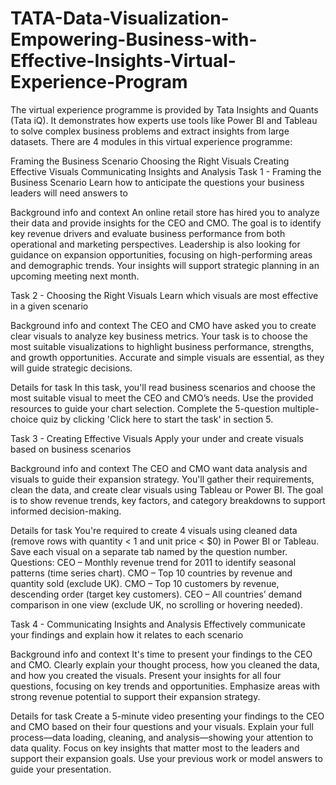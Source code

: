 # TATA-Data-Visualization-Empowering-Business-with-Effective-Insights-Virtual-Experience-Program


The virtual experience programme is provided by Tata Insights and Quants (Tata iQ). It demonstrates how experts use tools like Power BI and Tableau to solve complex business problems and extract insights from large datasets. There are 4 modules in this virtual experience programme:

Framing the Business Scenario
Choosing the Right Visuals
Creating Effective Visuals
Communicating Insights and Analysis
Task 1 - Framing the Business Scenario Learn how to anticipate the questions your business leaders will need answers to

Background info and context An online retail store has hired you to analyze their data and provide insights for the CEO and CMO. The goal is to identify key revenue drivers and evaluate business performance from both operational and marketing perspectives. Leadership is also looking for guidance on expansion opportunities, focusing on high-performing areas and demographic trends. Your insights will support strategic planning in an upcoming meeting next month.

Task 2 - Choosing the Right Visuals Learn which visuals are most effective in a given scenario

Background info and context The CEO and CMO have asked you to create clear visuals to analyze key business metrics. Your task is to choose the most suitable visualizations to highlight business performance, strengths, and growth opportunities. Accurate and simple visuals are essential, as they will guide strategic decisions.

Details for task In this task, you'll read business scenarios and choose the most suitable visual to meet the CEO and CMO’s needs. Use the provided resources to guide your chart selection. Complete the 5-question multiple-choice quiz by clicking 'Click here to start the task' in section 5.

Task 3 - Creating Effective Visuals Apply your under and create visuals based on business scenarios

Background info and context The CEO and CMO want data analysis and visuals to guide their expansion strategy. You'll gather their requirements, clean the data, and create clear visuals using Tableau or Power BI. The goal is to show revenue trends, key factors, and category breakdowns to support informed decision-making.

Details for task You're required to create 4 visuals using cleaned data (remove rows with quantity < 1 and unit price < $0) in Power BI or Tableau. Save each visual on a separate tab named by the question number. Questions: CEO – Monthly revenue trend for 2011 to identify seasonal patterns (time series chart). CMO – Top 10 countries by revenue and quantity sold (exclude UK). CMO – Top 10 customers by revenue, descending order (target key customers). CEO – All countries’ demand comparison in one view (exclude UK, no scrolling or hovering needed).

Task 4 - Communicating Insights and Analysis Effectively communicate your findings and explain how it relates to each scenario

Background info and context It's time to present your findings to the CEO and CMO. Clearly explain your thought process, how you cleaned the data, and how you created the visuals. Present your insights for all four questions, focusing on key trends and opportunities. Emphasize areas with strong revenue potential to support their expansion strategy.

Details for task Create a 5-minute video presenting your findings to the CEO and CMO based on their four questions and your visuals. Explain your full process—data loading, cleaning, and analysis—showing your attention to data quality. Focus on key insights that matter most to the leaders and support their expansion goals. Use your previous work or model answers to guide your presentation.
